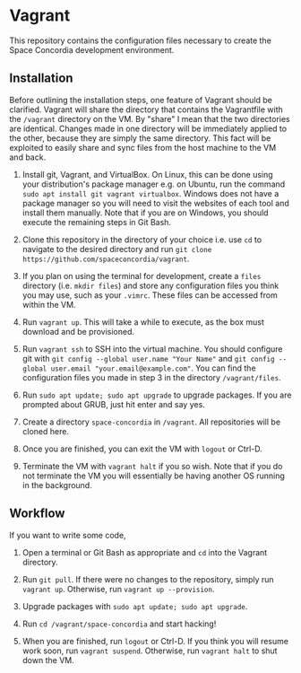 Vagrant
=======

This repository contains the configuration files necessary to create the
Space Concordia development environment.

Installation
------------
Before outlining the installation steps, one feature of Vagrant should be clarified.
Vagrant will share the directory that contains the Vagrantfile with the `/vagrant`
directory on the VM. By "share" I mean that the two directories are identical.
Changes made in one directory will be immediately applied to the other, because they
are simply the same directory. This fact will be exploited to easily share and sync
files from the host machine to the VM and back.

1. Install git, Vagrant, and VirtualBox. On Linux, this can be done using your
distribution's package manager e.g. on Ubuntu, run the command `sudo apt install
git vagrant virtualbox`. Windows does not have a package manager so you will
need to visit the websites of each tool and install them manually. Note that if
you are on Windows, you should execute the remaining steps in Git Bash.

1. Clone this repository in the directory of your choice i.e. use `cd` to
navigate to the desired directory and run `git clone https://github.com/spaceconcordia/vagrant`.

1. If you plan on using the terminal for development, create a `files` directory
(i.e. `mkdir files`) and store any configuration files you think you may use,
such as your `.vimrc`. These files can be accessed from within the VM.

1. Run `vagrant up`. This will take a while to execute, as the box
must download and be provisioned.

1. Run `vagrant ssh` to SSH into the virtual machine. You should configure git
with `git config --global user.name "Your Name"` and `git config --global
user.email "your.email@example.com"`. You can find the configuration files you
made in step 3 in the directory `/vagrant/files`.

1. Run `sudo apt update; sudo apt upgrade` to upgrade packages. If you are prompted
about GRUB, just hit enter and say yes.

1. Create a directory `space-concordia` in `/vagrant`. All repositories will be
cloned here.

1. Once you are finished, you can exit the VM with `logout` or Ctrl-D.

1. Terminate the VM with `vagrant halt` if you so wish. Note that if you
do not terminate the VM you will essentially be having another OS running
in the background.

Workflow
--------

If you want to write some code,

1. Open a terminal or Git Bash as appropriate and `cd` into the Vagrant directory.

1. Run `git pull`. If there were no changes to the repository, simply run
`vagrant up`. Otherwise, run `vagrant up --provision`.

1. Upgrade packages with `sudo apt update; sudo apt upgrade`.

1. Run `cd /vagrant/space-concordia` and start hacking!

1. When you are finished, run `logout` or Ctrl-D. If you think you will resume
work soon, run `vagrant suspend`. Otherwise, run `vagrant halt` to shut down the
VM.
